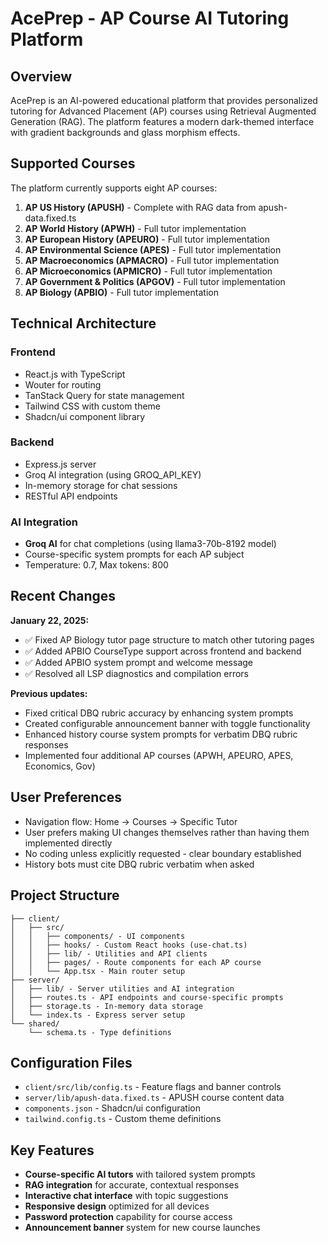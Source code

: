 # AcePrep - AP Course AI Tutoring Platform

## Overview

AcePrep is an AI-powered educational platform that provides personalized tutoring for Advanced Placement (AP) courses using Retrieval Augmented Generation (RAG). The platform features a modern dark-themed interface with gradient backgrounds and glass morphism effects.

## Supported Courses

The platform currently supports eight AP courses:

1. **AP US History (APUSH)** - Complete with RAG data from apush-data.fixed.ts
2. **AP World History (APWH)** - Full tutor implementation
3. **AP European History (APEURO)** - Full tutor implementation  
4. **AP Environmental Science (APES)** - Full tutor implementation
5. **AP Macroeconomics (APMACRO)** - Full tutor implementation
6. **AP Microeconomics (APMICRO)** - Full tutor implementation
7. **AP Government & Politics (APGOV)** - Full tutor implementation
8. **AP Biology (APBIO)** - Full tutor implementation

## Technical Architecture

### Frontend
- React.js with TypeScript
- Wouter for routing
- TanStack Query for state management
- Tailwind CSS with custom theme
- Shadcn/ui component library

### Backend
- Express.js server
- Groq AI integration (using GROQ_API_KEY)
- In-memory storage for chat sessions
- RESTful API endpoints

### AI Integration
- **Groq AI** for chat completions (using llama3-70b-8192 model)
- Course-specific system prompts for each AP subject
- Temperature: 0.7, Max tokens: 800

## Recent Changes

**January 22, 2025:**
- ✅ Fixed AP Biology tutor page structure to match other tutoring pages
- ✅ Added APBIO CourseType support across frontend and backend
- ✅ Added APBIO system prompt and welcome message
- ✅ Resolved all LSP diagnostics and compilation errors

**Previous updates:**
- Fixed critical DBQ rubric accuracy by enhancing system prompts
- Created configurable announcement banner with toggle functionality
- Enhanced history course system prompts for verbatim DBQ rubric responses
- Implemented four additional AP courses (APWH, APEURO, APES, Economics, Gov)

## User Preferences

- Navigation flow: Home → Courses → Specific Tutor
- User prefers making UI changes themselves rather than having them implemented directly
- No coding unless explicitly requested - clear boundary established
- History bots must cite DBQ rubric verbatim when asked

## Project Structure

```
├── client/
│   ├── src/
│   │   ├── components/ - UI components
│   │   ├── hooks/ - Custom React hooks (use-chat.ts)
│   │   ├── lib/ - Utilities and API clients
│   │   ├── pages/ - Route components for each AP course
│   │   └── App.tsx - Main router setup
├── server/
│   ├── lib/ - Server utilities and AI integration
│   ├── routes.ts - API endpoints and course-specific prompts
│   ├── storage.ts - In-memory data storage
│   └── index.ts - Express server setup
└── shared/
    └── schema.ts - Type definitions
```

## Configuration Files

- `client/src/lib/config.ts` - Feature flags and banner controls
- `server/lib/apush-data.fixed.ts` - APUSH course content data
- `components.json` - Shadcn/ui configuration
- `tailwind.config.ts` - Custom theme definitions

## Key Features

- **Course-specific AI tutors** with tailored system prompts
- **RAG integration** for accurate, contextual responses
- **Interactive chat interface** with topic suggestions
- **Responsive design** optimized for all devices
- **Password protection** capability for course access
- **Announcement banner** system for new course launches